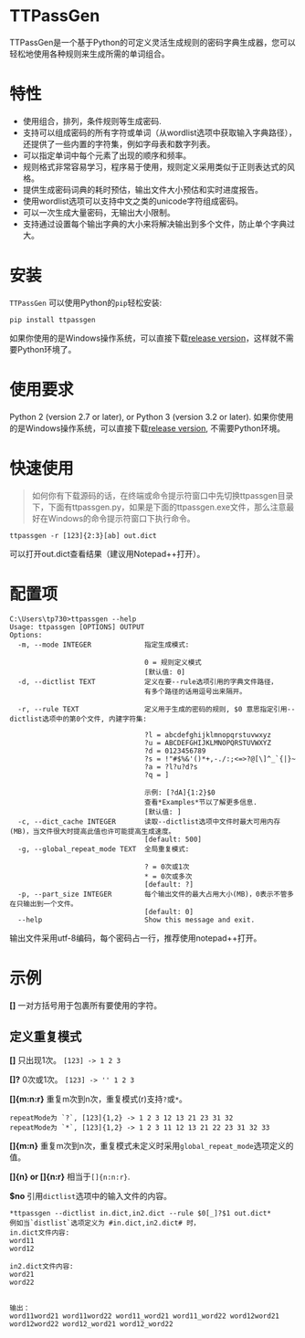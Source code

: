 # TTPassGen
TTPassGen是一个基于Python的可定义灵活生成规则的密码字典生成器，您可以轻松地使用各种规则来生成所需的单词组合。

# 特性
- 使用组合，排列，条件规则等生成密码.
- 支持可以组成密码的所有字符或单词（从wordlist选项中获取输入字典路径），还提供了一些内置的字符集，例如字母表和数字列表。
- 可以指定单词中每个元素了出现的顺序和频率。
- 规则格式非常容易学习，程序易于使用，规则定义采用类似于正则表达式的风格。
- 提供生成密码词典的耗时预估，输出文件大小预估和实时进度报告。
- 使用wordlist选项可以支持中文之类的unicode字符组成密码。
- 可以一次生成大量密码，无输出大小限制。
- 支持通过设置每个输出字典的大小来将解决输出到多个文件，防止单个字典过大。

# 安装
`TTPassGen` 可以使用Python的`pip`轻松安装:
```
pip install ttpassgen
```
如果你使用的是Windows操作系统，可以直接下载[release version](https://github.com/tp7309/TTPassGen/releases)，这样就不需要Python环境了。

# 使用要求
Python 2 (version 2.7 or later), or Python 3 (version 3.2 or later).
如果你使用的是Windows操作系统，可以直接下载[release version](https://github.com/tp7309/TTPassGen/releases), 不需要Python环境。

# 快速使用
> 如何你有下载源码的话，在终端或命令提示符窗口中先切换ttpassgen目录下，下面有ttpassgen.py，如果是下面的ttpassgen.exe文件，那么注意最好在Windows的命令提示符窗口下执行命令。
```
ttpassgen -r [123]{2:3}[ab] out.dict
```
可以打开out.dict查看结果（建议用Notepad++打开）。

# 配置项
```
C:\Users\tp730>ttpassgen --help
Usage: ttpassgen [OPTIONS] OUTPUT
Options:
  -m, --mode INTEGER             指定生成模式:

                                 0 = 规则定义模式
                                 [默认值: 0]
  -d, --dictlist TEXT            定义在要--rule选项引用的字典文件路径， 
                                 有多个路径的话用逗号出来隔开。
                                 
  -r, --rule TEXT                定义用于生成的密码的规则, $0 意思指定引用--dictlist选项中的第0个文件, 内建字符集:

                                 ?l = abcdefghijklmnopqrstuvwxyz
                                 ?u = ABCDEFGHIJKLMNOPQRSTUVWXYZ
                                 ?d = 0123456789
                                 ?s = !"#$%&'()*+,-./:;<=>?@[\]^_`{|}~
                                 ?a = ?l?u?d?s
                                 ?q = ]

                                 示例: [?dA]{1:2}$0
                                 查看*Examples*节以了解更多信息.
                                 [默认值: ]
  -c, --dict_cache INTEGER       读取--dictlist选项中文件时最大可用内存(MB)，当文件很大时提高此值也许可能提高生成速度。
                                 [default: 500]
  -g, --global_repeat_mode TEXT  全局重复模式:

                                 ? = 0次或1次
                                 * = 0次或多次
                                 [default: ?]
  -p, --part_size INTEGER        每个输出文件的最大占用大小(MB)，0表示不管多在只输出到一个文件。
                                 [default: 0]
  --help                         Show this message and exit.
```
输出文件采用utf-8编码，每个密码占一行，推荐使用notepad++打开。

# 示例
**[]**  一对方括号用于包裹所有要使用的字符。

## 定义重复模式
**[]**  只出现1次。
`[123] -> 1 2 3`

**[]?** 0次或1次。
`[123] -> '' 1 2 3`

**[]{m:n:r}**  重复m次到n次，重复模式(r)支持`?`或`*`。
```
repeatMode为 `?`, [123]{1,2} -> 1 2 3 12 13 21 23 31 32
repeatMode为 `*`, [123]{1,2} -> 1 2 3 11 12 13 21 22 23 31 32 33
```

**[]{m:n}** 重复m次到n次，重复模式未定义时采用`global_repeat_mode`选项定义的值。

**[]{n} or []{n:r}**
相当于`[]{n:n:r}`.

**$no** 引用`dictlist`选项中的输入文件的内容。
```
*ttpassgen --dictlist in.dict,in2.dict --rule $0[_]?$1 out.dict*
例如当`distlist`选项定义为 #in.dict,in2.dict# 时，
in.dict文件内容:
word11
word12

in2.dict文件内容:
word21
word22


输出：
word11word21 word11word22 word11_word21 word11_word22 word12word21 word12word22 word12_word21 word12_word22
```